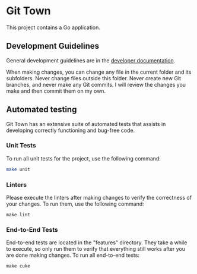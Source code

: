 # Git Town

This project contains a Go application.

## Development Guidelines

General development guidelines are in the
[developer documentation](docs/DEVELOPMENT.md).

When making changes, you can change any file in the current folder and its
subfolders. Never change files outside this folder. Never create new Git
branches, and never make any Git commits. I will review the changes you make and
then commit them on my own.

## Automated testing

Git Town has an extensive suite of automated tests that assists in developing
correctly functioning and bug-free code.

### Unit Tests

To run all unit tests for the project, use the following command:

```bash
make unit
```

### Linters

Please execute the linters after making changes to verify the correctness of
your changes. To run them, use the following command:

```
make lint
```

### End-to-End Tests

End-to-end tests are located in the "features" directory. They take a while to
execute, so only run them to verify that everything still works after you are
done making changes. To run all end-to-end tests:

```
make cuke
```
